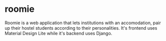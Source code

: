 # roomie
Roomie is a web application that lets institutions with an accomodation, pair up their hostel students according to their personalities. It's frontend uses Material Design Lite while it's backend uses Django.
